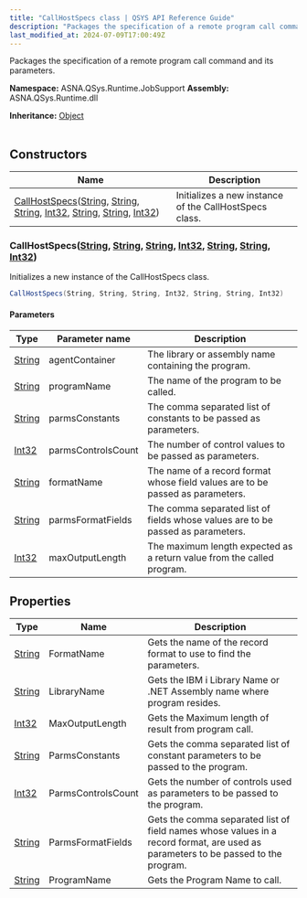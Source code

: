 ```yaml
---
title: "CallHostSpecs class | QSYS API Reference Guide"
description: "Packages the specification of a remote program call command and its parameters. "
last_modified_at: 2024-07-09T17:00:49Z
---
```


Packages the specification of a remote program call command and its parameters.

**Namespace:** ASNA.QSys.Runtime.JobSupport
**Assembly:** ASNA.QSys.Runtime.dll

**Inheritance:** [Object](https://docs.microsoft.com/en-us/dotnet/api/system.object)
<br>
<br>

## Constructors

| Name | Description |
| --- | --- |
| [CallHostSpecs](#callhostspecsstring-string-string-int32-string-string-int32)([String](https://docs.microsoft.com/en-us/dotnet/api/system.string), [String](https://docs.microsoft.com/en-us/dotnet/api/system.string), [String](https://docs.microsoft.com/en-us/dotnet/api/system.string), [Int32](https://docs.microsoft.com/en-us/dotnet/api/system.int32), [String](https://docs.microsoft.com/en-us/dotnet/api/system.string), [String](https://docs.microsoft.com/en-us/dotnet/api/system.string), [Int32](https://docs.microsoft.com/en-us/dotnet/api/system.int32)) | Initializes a new instance of the CallHostSpecs class.

### CallHostSpecs([String](https://docs.microsoft.com/en-us/dotnet/api/system.string), [String](https://docs.microsoft.com/en-us/dotnet/api/system.string), [String](https://docs.microsoft.com/en-us/dotnet/api/system.string), [Int32](https://docs.microsoft.com/en-us/dotnet/api/system.int32), [String](https://docs.microsoft.com/en-us/dotnet/api/system.string), [String](https://docs.microsoft.com/en-us/dotnet/api/system.string), [Int32](https://docs.microsoft.com/en-us/dotnet/api/system.int32))

Initializes a new instance of the CallHostSpecs class.

```cs
CallHostSpecs(String, String, String, Int32, String, String, Int32)
```

#### Parameters

| Type | Parameter name | Description
| --- | --- | ---
| [String](https://docs.microsoft.com/en-us/dotnet/api/system.string) | agentContainer | The library or assembly name containing the program.
| [String](https://docs.microsoft.com/en-us/dotnet/api/system.string) | programName | The name of the program to be called.
| [String](https://docs.microsoft.com/en-us/dotnet/api/system.string) | parmsConstants | The comma separated list of constants to be passed as parameters.
| [Int32](https://docs.microsoft.com/en-us/dotnet/api/system.int32) | parmsControlsCount | The number of control values to be passed as parameters.
| [String](https://docs.microsoft.com/en-us/dotnet/api/system.string) | formatName | The name of a record format whose field values are to be passed as parameters.
| [String](https://docs.microsoft.com/en-us/dotnet/api/system.string) | parmsFormatFields | The comma separated list of fields whose values are to be passed as parameters.
| [Int32](https://docs.microsoft.com/en-us/dotnet/api/system.int32) | maxOutputLength | The maximum length expected as a return value from the called program.

## Properties

| Type | Name | Description
| --- | --- | --- 
| [String](https://learn.microsoft.com/en-us/dotnet/api/system.string?view=net-8.0) | FormatName | Gets the name of the record format to use to find the parameters. |
| [String](https://learn.microsoft.com/en-us/dotnet/api/system.string?view=net-8.0) | LibraryName | Gets the IBM i Library Name or .NET Assembly name where program resides. |
| [Int32](https://learn.microsoft.com/en-us/dotnet/csharp/language-reference/builtin-types/integral-numeric-types) | MaxOutputLength | Gets the Maximum length of result from program call. |
| [String](https://learn.microsoft.com/en-us/dotnet/api/system.string?view=net-8.0) | ParmsConstants | Gets the comma separated list of constant parameters to be passed to the program. |
| [Int32](https://learn.microsoft.com/en-us/dotnet/csharp/language-reference/builtin-types/integral-numeric-types) | ParmsControlsCount | Gets the number of controls used as parameters to be passed to the program. |
| [String](https://learn.microsoft.com/en-us/dotnet/api/system.string?view=net-8.0) | ParmsFormatFields | Gets the comma separated list of field names whose values in a record format, are used as parameters to be passed to the program. |
| [String](https://learn.microsoft.com/en-us/dotnet/api/system.string?view=net-8.0) | ProgramName | Gets the Program Name to call. |
